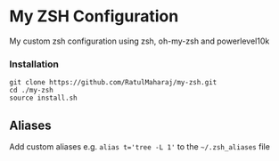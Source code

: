 # My ZSH Configuration

My custom zsh configuration using zsh, oh-my-zsh and powerlevel10k

### Installation

```
git clone https://github.com/RatulMaharaj/my-zsh.git
cd ./my-zsh
source install.sh
```

## Aliases

Add custom aliases e.g. `alias t='tree -L 1'` to the `~/.zsh_aliases` file
